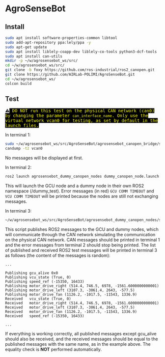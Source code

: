 # AgroSenseBot

## Install

```bash
sudo apt install software-properties-common libtool
sudo add-apt-repository ppa:lely/ppa -y
sudo apt-get update
sudo apt install liblely-coapp-dev liblely-co-tools python3-dcf-tools
sudo apt install can-utils
mkdir -p ~/w/agrosensebot_ws/src/
cd ~/w/agrosensebot_ws/src/
git clone -b foxy https://github.com/ros-industrial/ros2_canopen.git
git clone https://github.com/AIRLab-POLIMI/AgroSenseBot.git
cd ~/w/agrosensebot_ws/
colcon build
```

## Test

⚠️<font style='color:yellow;background-color:black;font-family:monospace'>
DO NOT run this test on the physical CAN network (can0) by changing the parameter `can_interface_name`.
Only use the virtual network vcan0 for testing, as set by default in the launch files.
</font>

In terminal 1:
```bash
sudo ~/w/agrosensebot_ws/src/AgroSenseBot/agrosensebot_canopen_bridge/scripts/setup_vcan0.sh
candump -tz vcan0
```
No messages will be displayed at first.


In terminal 2:
```bash
ros2 launch agrosensebot_dummy_canopen_nodes dummy_canopen_node.launch.py
```
This will launch the GCU node and a dummy node in their own ROS2 namespace (/dummy_test).
Error messages (in red) `GCU COMM TIMEOUT` and `VCU COMM TIMEOUT` will be printed because the nodes are still not exchanging messages.

In terminal 3:
```bash
~/w/agrosensebot_ws/src/AgroSenseBot/agrosensebot_dummy_canopen_nodes/scripts/test.py
```
This script publishes ROS2 messages to the GCU and dummy nodes, which will communicate through the CAN network simulating the communication on the physical CAN network.
CAN messages should be printed in terminal 1 and the error messages from terminal 2 should stop being printed.
The list of published and received ROS2 test messages will be printed in terminal 3 as follows (the content of the messages is random):
```
...

Publishing gcu_alive 0x0 
Publishing vcu_state (True, 0)
Publishing speed_ref (-15350, 16433)
Publishing motor_drive_right (514.4, 746.5, 6978, -1561.6000000000001)
Publishing motor_drive_left (3107.3, -3061.4, 2643, -577.5)
Publishing motor_drive_fan (1126.2, -1017.5, -11543, 1336.9)
Received   vcu_state (True, 0)
Received   motor_drive_right (514.4, 746.5, 6978, -1561.6000000000001)
Received   motor_drive_left (3107.3, -3061.4, 2643, -577.5)
Received   motor_drive_fan (1126.2, -1017.5, -11543, 1336.9)
Received   speed_ref (-15350, 16433)

...
```
If everything is working correctly, all published messages except gcu_alive should also be received,
and the received messages should be equal to the published messages with the same name, as in the example above.
The equality check is **NOT** performed automatically.
